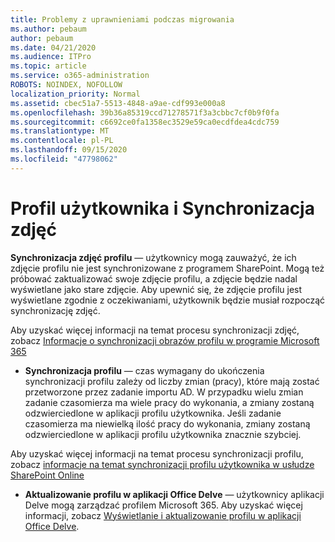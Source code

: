 ```yaml
---
title: Problemy z uprawnieniami podczas migrowania
ms.author: pebaum
author: pebaum
ms.date: 04/21/2020
ms.audience: ITPro
ms.topic: article
ms.service: o365-administration
ROBOTS: NOINDEX, NOFOLLOW
localization_priority: Normal
ms.assetid: cbec51a7-5513-4848-a9ae-cdf993e000a8
ms.openlocfilehash: 39b36a85319ccd71278571f3a3cbbc7cf0b9f0fa
ms.sourcegitcommit: c6692ce0fa1358ec3529e59ca0ecdfdea4cdc759
ms.translationtype: MT
ms.contentlocale: pl-PL
ms.lasthandoff: 09/15/2020
ms.locfileid: "47798062"
---
```

# <a name="user-profile-and-photo-synchronization"></a>Profil użytkownika i Synchronizacja zdjęć

 **Synchronizacja zdjęć profilu** — użytkownicy mogą zauważyć, że ich zdjęcie profilu nie jest synchronizowane z programem SharePoint. Mogą też próbować zaktualizować swoje zdjęcie profilu, a zdjęcie będzie nadal wyświetlane jako stare zdjęcie. Aby upewnić się, że zdjęcie profilu jest wyświetlane zgodnie z oczekiwaniami, użytkownik będzie musiał rozpocząć synchronizację zdjęć. 
  
Aby uzyskać więcej informacji na temat procesu synchronizacji zdjęć, zobacz [Informacje o synchronizacji obrazów profilu w programie Microsoft 365](https://go.microsoft.com/fwlink/?linkid=2022634)
  
- **Synchronizacja profilu** — czas wymagany do ukończenia synchronizacji profilu zależy od liczby zmian (pracy), które mają zostać przetworzone przez zadanie importu AD. W przypadku wielu zmian zadanie czasomierza ma wiele pracy do wykonania, a zmiany zostaną odzwierciedlone w aplikacji profilu użytkownika. Jeśli zadanie czasomierza ma niewielką ilość pracy do wykonania, zmiany zostaną odzwierciedlone w aplikacji profilu użytkownika znacznie szybciej. 
  
Aby uzyskać więcej informacji na temat procesu synchronizacji profilu, zobacz [informacje na temat synchronizacji profilu użytkownika w usłudze SharePoint Online](https://go.microsoft.com/fwlink/?linkid=2022639)
    
- **Aktualizowanie profilu w aplikacji Office Delve** — użytkownicy aplikacji Delve mogą zarządzać profilem Microsoft 365. Aby uzyskać więcej informacji, zobacz [Wyświetlanie i aktualizowanie profilu w aplikacji Office Delve](https://support.office.com/article/View-and-update-your-profile-in-Office-Delve-4e84343b-eedf-45a1-aeb9-8627ccca14ba).
    


